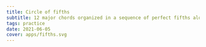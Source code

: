 ```yaml
---
title: Circle of fifths
subtitle: 12 major chords organized in a sequence of perfect fifths along with their relative minors
tags: practice
date: 2021-06-05
cover: apps/fifths.svg
---
```


<chord-fifths />
<svg-save svg="fifths" />
